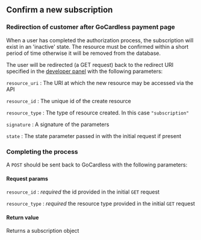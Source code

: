 ## Confirm a new subscription

### Redirection of customer after GoCardless payment page

When a user has completed the authorization process, the subscription will exist in an 'inactive' state. The resource must be confirmed within a short period of time otherwise it will be removed from the database.

The user will be redirected (a GET request) back to the redirect URI specified in the [developer panel](https://dashboard.gocardless.com/developer-details/uri-settings) with the following parameters:

`resource_uri`
:    The URI at which the new resource may be accessed via the API

`resource_id`
:    The unique id of the create resource

`resource_type`
:    The type of resource created. In this case `"subscription"`

`signature`
:    A signature of the parameters

`state`
:    The state parameter passed in with the initial request if present

### Completing the process

A `POST` should be sent back to GoCardless with the following parameters:

#### Request params

`resource_id`
:     _required_ the id provided in the initial `GET` request

`resource_type`
:     _required_ the resource type provided in the initial `GET` request

#### Return value

Returns a subscription object
